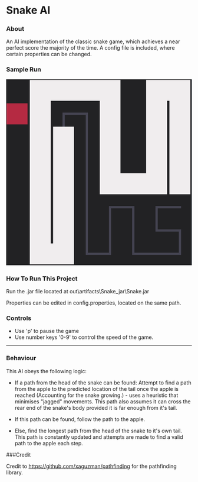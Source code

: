 # Snake AI

### About

An AI implementation of the classic snake game, which achieves a near perfect score the majority of the time.
A config file is included, where certain properties can be changed.

### Sample Run

![alt text][logo]

[logo]: https://github.com/danielbatchford/SnakeAI/blob/master/sampleimage.png?raw=true

### How To Run This Project

Run the .jar file located at out\\artifacts\\Snake_jar\\Snake.jar

Properties can be edited in config.properties, located on the same path.

### Controls

* Use 'p' to pause the game
* Use number keys '0-9' to control the speed of the game.
-------------------------------------------------------

### Behaviour

This AI obeys the following logic:

* If a path from the head of the snake can be found:
	Attempt to find a path from the apple to the predicted location of the tail once the apple is reached (Accounting for the snake growing.) - uses a heuristic that minimises "jagged" movements. This path also assumes it can cross the rear end of the snake's body provided it is far enough from it's tail.

*	If this path can be found, follow the path to the apple.

* Else, find the longest path from the head of the snake to it's own tail. This path is constantly updated and attempts are made to find a valid path to the apple each step.

###Credit

Credit to https://github.com/xaguzman/pathfinding for the pathfinding library.
